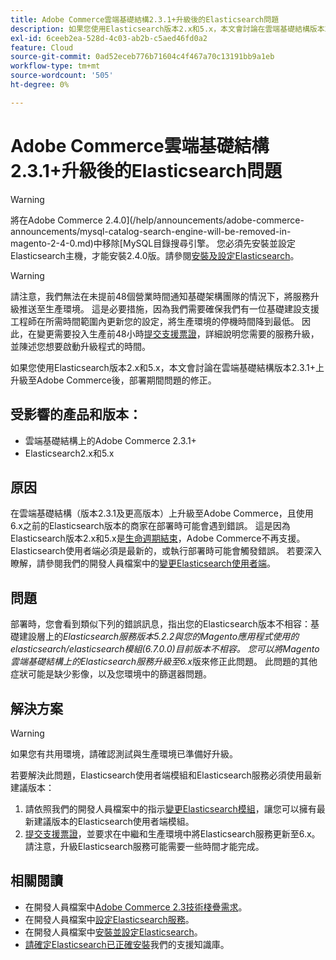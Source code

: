 ```yaml
---
title: Adobe Commerce雲端基礎結構2.3.1+升級後的Elasticsearch問題
description: 如果您使用Elasticsearch版本2.x和5.x，本文會討論在雲端基礎結構版本2.3.1+上升級至Adobe Commerce後，部署期間問題的修正。
exl-id: 6ceeb2ea-528d-4c03-ab2b-c5aed46fd0a2
feature: Cloud
source-git-commit: 0ad52eceb776b71604c4f467a70c13191bb9a1eb
workflow-type: tm+mt
source-wordcount: '505'
ht-degree: 0%

---
```


# Adobe Commerce雲端基礎結構2.3.1+升級後的Elasticsearch問題

>[!WARNING]
>
>將在Adobe Commerce 2.4.0](/help/announcements/adobe-commerce-announcements/mysql-catalog-search-engine-will-be-removed-in-magento-2-4-0.md)中移除[MySQL目錄搜尋引擎。 您必須先安裝並設定Elasticsearch主機，才能安裝2.4.0版。請參閱[安裝及設定Elasticsearch](https://devdocs.magento.com/guides/v2.3/config-guide/elasticsearch/es-overview.html)。

>[!WARNING]
>
>請注意，我們無法在未提前48個營業時間通知基礎架構團隊的情況下，將服務升級推送至生產環境。 這是必要措施，因為我們需要確保我們有一位基礎建設支援工程師在所需時間範圍內更新您的設定，將生產環境的停機時間降到最低。 因此，在變更需要投入生產前48小時[提交支援票證](/help/help-center-guide/help-center/magento-help-center-user-guide.md#submit-ticket)，詳細說明您需要的服務升級，並陳述您想要啟動升級程式的時間。

如果您使用Elasticsearch版本2.x和5.x，本文會討論在雲端基礎結構版本2.3.1+上升級至Adobe Commerce後，部署期間問題的修正。

## 受影響的產品和版本：

* 雲端基礎結構上的Adobe Commerce 2.3.1+
* Elasticsearch2.x和5.x

## 原因

在雲端基礎結構（版本2.3.1及更高版本）上升級至Adobe Commerce，且使用6.x之前的Elasticsearch版本的商家在部署時可能會遇到錯誤。 這是因為Elasticsearch版本2.x和5.x是[生命週期結束](https://www.elastic.co/support/eol)，Adobe Commerce不再支援。 Elasticsearch使用者端必須是最新的，或執行部署時可能會觸發錯誤。 若要深入瞭解，請參閱我們的開發人員檔案中的[變更Elasticsearch使用者端](https://devdocs.magento.com/guides/v2.3/config-guide/elasticsearch/es-downgrade.html)。

## 問題

部署時，您會看到類似下列的錯誤訊息，指出您的Elasticsearch版本不相容：基礎建設層上的&#x200B;*Elasticsearch服務版本5.2.2與您的Magento應用程式使用的elasticsearch/elasticsearch模組(6.7.0.0)目前版本不相容。* *您可以將Magento雲端基礎結構上的Elasticsearch服務升級至6.x*&#x200B;版來修正此問題。 此問題的其他症狀可能是缺少影像，以及您環境中的篩選器問題。

## 解決方案

>[!WARNING]
>
>如果您有共用環境，請確認測試與生產環境已準備好升級。

若要解決此問題，Elasticsearch使用者端模組和Elasticsearch服務必須使用最新建議版本：

1. 請依照我們的開發人員檔案中的指示[變更Elasticsearch模組](https://devdocs.magento.com/guides/v2.3/config-guide/elasticsearch/es-downgrade.html)，讓您可以擁有最新建議版本的Elasticsearch使用者端模組。
1. [提交支援票證](/help/help-center-guide/help-center/magento-help-center-user-guide.md#submit-ticket)，並要求在中繼和生產環境中將Elasticsearch服務更新至6.x。 請注意，升級Elasticsearch服務可能需要一些時間才能完成。

## 相關閱讀

* 在開發人員檔案中[Adobe Commerce 2.3技術棧疊需求](https://devdocs.magento.com/guides/v2.3/install-gde/system-requirements-tech.html)。
* 在開發人員檔案中[設定Elasticsearch服務](https://devdocs.magento.com/cloud/project/project-conf-files_services-elastic.html)。
* 在開發人員檔案中[安裝並設定Elasticsearch](https://devdocs.magento.com/guides/v2.3/config-guide/elasticsearch/es-overview.html)。
* [請確定Elasticsearch已正確安裝](/help/troubleshooting/elasticsearch/ensure-elasticsearch-is-installed-properly.md)我們的支援知識庫。
